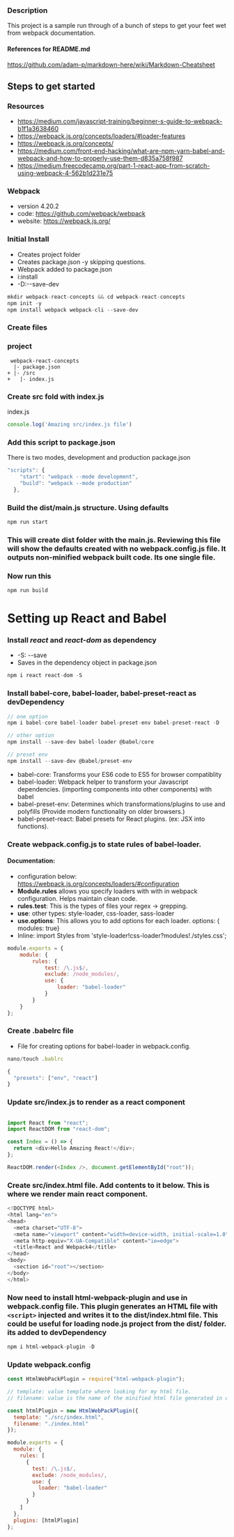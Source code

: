 
### Description
This project is a sample run through of a bunch of steps to get your feet wet from webpack documentation. 

#### References for README.md
https://github.com/adam-p/markdown-here/wiki/Markdown-Cheatsheet


## Steps to get started

### Resources
* https://medium.com/javascript-training/beginner-s-guide-to-webpack-b1f1a3638460
* https://webpack.js.org/concepts/loaders/#loader-features
* https://webpack.js.org/concepts/
* https://medium.com/front-end-hacking/what-are-npm-yarn-babel-and-webpack-and-how-to-properly-use-them-d835a758f987
* https://medium.freecodecamp.org/part-1-react-app-from-scratch-using-webpack-4-562b1d231e75


### Webpack
* version 4.20.2
* code: https://github.com/webpack/webpack
* website: https://webpack.js.org/


### Initial Install
* Creates project folder
* Creates package.json -y skipping questions. 
* Webpack added to package.json 
* i:install
* -D:--save-dev
``` javascript
mkdir webpack-react-concepts && cd webpack-react-concepts
npm init -y
npm install webpack webpack-cli --save-dev
```

### Create files

### project
```
 webpack-react-concepts
  |- package.json
+ |- /src
+   |- index.js
```

### Create src fold with index.js 

index.js
``` Javascript
console.log('Amazing src/index.js file')
```



### Add this script to package.json
There is two modes, development and production
package.json
``` Javascript
"scripts": {
    "start": "webpack --mode development",
    "build": "webpack --mode production"
  },
```

###  Build the dist/main.js structure. Using defaults 

``` Javascript
npm run start
```

### This will create dist folder with the main.js. Reviewing this file will show the defaults created with no webpack.config.js file. It outputs non-minified webpack built code. Its one single file. 


### Now run this

``` Javascript
npm run build
```


# Setting up React and Babel


### Install *react* and *react-dom*  as  dependency

* -S: --save
* Saves in the dependency object in package.json
``` Javascript
npm i react react-dom -S
```

###  Install babel-core, babel-loader, babel-preset-react as devDependency

``` Javascript
// one option
npm i babel-core babel-loader babel-preset-env babel-preset-react -D

// other option
npm install --save-dev babel-loader @babel/core 

// preset env
npm install --save-dev @babel/preset-env
```
* babel-core: Transforms your ES6 code to ES5 for browser compatiblity
* babel-loader: Webpack helper to transform your Javascript dependencies. (importing components into other components) with babel
* babel-preset-env: Determines which transformations/plugins to use and polyfills (Provide modern functionality on older browsers.)
* babel-preset-react: Babel presets for React plugins. (ex: JSX into functions). 

### Create webpack.config.js to state rules of babel-loader. 

#### Documentation: 
* configuration below: https://webpack.js.org/concepts/loaders/#configuration
* **Module.rules** allows you specify loaders with with in webpack configuration. Helps maintain clean code. 
* **rules.test**: This is the types of files your regex -> grepping. 
* **use**: other types: style-loader, css-loader, sass-loader
* **use.options**: This allows you to add options for each loader. options: { modules: true}
* Inline: import Styles from 'style-loader!css-loader?modules!./styles.css';

``` Javascript
module.exports = {
    module: {
        rules: {
            test: /\.js$/,
            exclude: /node_modules/,
            use: {
                loader: "babel-loader"
            }
        }
    }
};
```

###  Create .babelrc file 
* File for creating options for babel-loader in webpack.config. 

``` Javascript
nano/touch .bablrc 

{
  "presets": ["env", "react"]
}

```

### Update src/index.js to render as a react component  

``` Javascript

import React from "react";
import ReactDOM from "react-dom";

const Index = () => {
  return <div>Hello Amazing React!</div>;
};

ReactDOM.render(<Index />, document.getElementById("root"));
```

###  Create src/index.html file. Add contents to it below. This is where we render main react component. 

``` Javascript
<!DOCTYPE html>
<html lang="en">
<head>
  <meta charset="UTF-8">
  <meta name="viewport" content="width=device-width, initial-scale=1.0">
  <meta http-equiv="X-UA-Compatible" content="ie=edge">
  <title>React and Webpack4</title>
</head>
<body>
  <section id="root"></section>
</body>
</html>
```

### Now need to install html-webpack-plugin and use in webpack.config file. This plugin generates an HTML file with `<script>` injected and writes it to the dist/index.html file. This could be useful for loading node.js project from the dist/ folder. its added to devDependency

``` Javascript
npm i html-webpack-plugin -D
```

###  Update webpack.config

``` Javascript
const HtmlWebPackPlugin = require("html-webpack-plugin");

// template: value template where looking for my html file. 
// filename: value is the name of the minified html file generated in dist folder

const htmlPlugin = new HtmlWebPackPlugin({
  template: "./src/index.html",
  filename: "./index.html"
});

module.exports = {
  module: {
    rules: [
      {
        test: /\.js$/,
        exclude: /node_modules/,
        use: {
          loader: "babel-loader"
        }
      }
    ]
  },
  plugins: [htmlPlugin]
};
```
###  

``` Javascript

```
###  

``` Javascript

```

